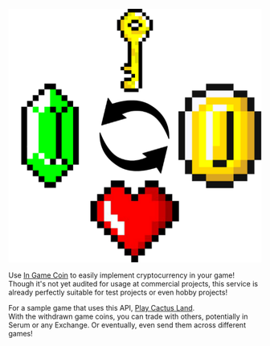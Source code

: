 
[![Logo](/src/logo.png?raw=true)](https://www.youtube.com/watch?v=P6Im1mj1RnU)


Use [In Game Coin](https://ingamecoin.xyz)​ to easily implement cryptocurrency in your game!  
Though it's not yet audited for usage at commercial projects, this service is already perfectly suitable for test projects or even hobby projects!

For a sample game that uses this API, [Play Cactus Land](https://alexgfh.itch.io/cactus-land​).  
With the withdrawn game coins, you can trade with others, potentially in Serum or any Exchange.
Or eventually, even send them across different games!
